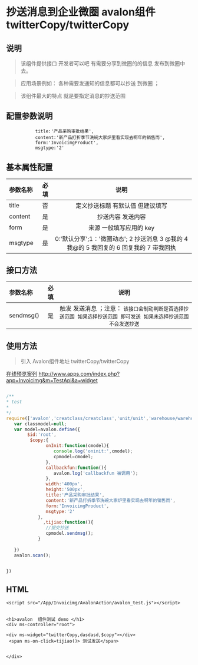 # 抄送消息到企业微圈 avalon组件 twitterCopy/twitterCopy

## 说明

  > 该组件提供接口 开发者可以吧 有需要分享到微圈的的信息 发布到微圈中去。

  > 应用场景例如： 各种需要发通知的信息都可以抄送 到微圈  ；
  
  > 该组件最大的特点 就是要指定消息的抄送范围



## 配置参数说明
               title:'产品采购审批结果',
               content:'新产品打折季节洗碗大家炉里看实现去啊年的销售而',
               form:'InvoicimgProduct',
               msgtype:'2'

## 基本属性配置

| 参数名称      |    必填 | 说明  |
| :-------- | --------:| :--: |
|title|否| 定义抄送标题 有默认值 但建议填写 |
|content|是| 抄送内容 发送内容  |
|form|是| 来源 一般填写应用的 key  |
|msgtype|是|    0:'默认分享';1：'微圈动态'; 2 抄送消息 3 @我的 4 我@的 5 我回复的 6 回复我的 7 带我回执 |

##  接口方法

| 参数名称      |    必填 | 说明  |
| :-------- | --------:| :--: |
|sendmsg()|是| 触发 发送消息 ；注意： `该接口会制动判断是否选择抄送范围 如果选择抄送范围 即可发送 如果未选择抄送范围 不会发送抄送`  |



## 使用方法

  > 引入 Avalon组件地址 twitterCopy/twitterCopy

   [在线预览案列](http://www.apps.com/index.php?app=Invoicimg&m=TestApi&a=widget) http://www.apps.com/index.php?app=Invoicimg&m=TestApi&a=widget

``` javascript

/**
* test
* 
*/
require(['avalon','creatclass/creatclass','unit/unit','warehouse/warehouse','createproduct/createproduct','format/format','domReady!'],function(avalon){
   var classmodel=null;
   var model=avalon.define({ 
        $id:'root',
         $copy:{
               onInit:function(cmodel){
                  console.log('oninit:',cmodel);
                  cpmodel=cmodel;
               },
               callbackfun:function(){
                  avalon.log('callbackfun 被调用');
               },
               width:'400px',
               height:'500px',
               title:'产品采购审批结果',
               content:'新产品打折季节洗碗大家炉里看实现去啊年的销售而',
               form:'InvoicimgProduct',
               msgtype:'2'
            },
              ,tijiao:function(){
               //提交抄送
               cpmodel.sendmsg();
            }
            
   })
   avalon.scan();


})

```
## HTML
```
<script src="/App/Invoicimg/AvalonAction/avalon_test.js"></script>


<h1>avalon  组件测试 demo </h1>
<div ms-controller="root">
 
<div ms-widget="twitterCopy,dasdasd,$copy"></div>
 <span ms-on-click=tijiao()> 测试发送</span>


</div>





```





